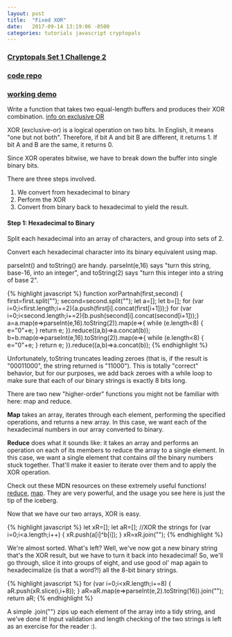 ```yaml
---
layout: post
title:  "Fixed XOR"
date:   2017-09-14 13:19:06 -0500
categories: tutorials javascript cryptopals
---
```


### [Cryptopals Set 1 Challenge 2](https://cryptopals.com/sets/1/challenges/2)
### [code repo](https://github.com/thmsdnnr/cryptopals/tree/master/s1c2)
### [working demo](https://thmsdnnr.github.io/cryptopals/s1c2/index.html)

Write a function that takes two equal-length buffers and produces their XOR combination.
[info on exclusive OR](https://developer.mozilla.org/en-US/docs/Web/JavaScript/Reference/Operators/Bitwise_Operators#Bitwise_XOR)

XOR (exclusive-or) is a logical operation on two bits. In English, it means "one but not both". Therefore, if bit A and bit B are different, it returns 1. If bit A and B are the same, it returns 0.

Since XOR operates bitwise, we have to break down the buffer into single binary bits.

There are three steps involved.

1. We convert from hexadecimal to binary
2. Perform the XOR
3. Convert from binary back to hexadecimal to yield the result.

#### Step 1: Hexadecimal to Binary

Split each hexadecimal into an array of characters, and group into sets of 2.

Convert each hexadecimal character into its binary equivalent using map.

parseInt() and toString() are handy. parseInt(e,16) says "turn this string, base-16, into an integer", and toString(2) says "turn this integer into a string of base 2".

{% highlight javascript %}
function xorPartnah(first,second) {
  first=first.split("");
  second=second.split("");
  let a=[];
  let b=[];
  for (var i=0;i<first.length;i+=2){a.push(first[i].concat(first[i+1]));}
  for (var i=0;i<second.length;i+=2){b.push(second[i].concat(second[i+1]));}
  a=a.map(e=>parseInt(e,16).toString(2)).map(e=>{
    while (e.length<8) { e="0"+e; }
    return e;
  }).reduce((a,b)=>a.concat(b));
  b=b.map(e=>parseInt(e,16).toString(2)).map(e=>{
    while (e.length<8) { e="0"+e; }
    return e;
  }).reduce((a,b)=>a.concat(b));
{% endhighlight %}

Unfortunately, toString truncates leading zeroes (that is, if the result is "00011000", the string returned is "11000"). This is totally "correct" behavior, but for our purposes, we add back zeroes with a while loop to make sure that each of our binary strings is exactly 8 bits long.

There are two new "higher-order" functions you might not be familiar with here: map and reduce.

**Map** takes an array, iterates through each element, performing the specified operations, and returns a new array. In this case, we want each of the hexadecimal numbers in our array converted to binary.

**Reduce** does what it sounds like: it takes an array and performs an operation on each of its members to reduce the array to a single element. In this case, we want a single element that contains *all* the binary numbers stuck together. That'll make it easier to iterate over them and to apply the XOR operation.

Check out these MDN resources on these extremely useful functions!
[reduce](https://developer.mozilla.org/en-US/docs/Web/JavaScript/Reference/Global_Objects/Array/Reduce?v=a), [map](https://developer.mozilla.org/en-US/docs/Web/JavaScript/Reference/Global_Objects/Array/map). They are very powerful, and the usage you see here is just the tip of the iceberg.

Now that we have our two arrays, XOR is easy.

{% highlight javascript %}
  let xR=[];
  let aR=[];
  //XOR the strings
  for (var i=0;i<a.length;i++) { xR.push(a[i]^b[i]); }
  xR=xR.join("");
{% endhighlight %}

We're almost sorted. What's left? Well, we've now got a new binary string that's the XOR result, but we have to turn it back into hexadecimal! So, we'll go through, slice it into groups of eight, and use good ol' map again to hexadecimalize (is that a word?!) all the 8-bit binary strings.

{% highlight javascript %}
  for (var i=0;i<xR.length;i+=8) { aR.push(xR.slice(i,i+8)); }
  aR=aR.map(e=>parseInt(e,2).toString(16)).join("");
  return aR;
{% endhighlight %}

A simple .join("") zips up each element of the array into a tidy string, and we've done it! Input validation and length checking of the two strings is left as an exercise for the reader :).
